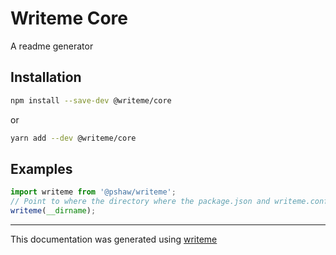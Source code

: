 # Writeme Core

A readme generator

## Installation

```bash
npm install --save-dev @writeme/core
```
or
```bash
yarn add --dev @writeme/core
```

## Examples

```javascript
import writeme from '@pshaw/writeme';
// Point to where the directory where the package.json and writeme.config.js files are
writeme(__dirname);
```

---
This documentation was generated using [writeme](https://www.npmjs.com/package/@pshaw/writeme)
